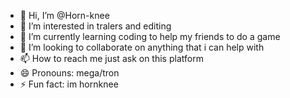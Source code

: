 - 👋 Hi, I’m @Horn-knee
- 👀 I’m interested in tralers and editing
- 🌱 I’m currently learning coding to help my friends to do a game
- 💞️ I’m looking to collaborate on anything that i can help with
- 📫 How to reach me just ask on this platform
- 😄 Pronouns: mega/tron
- ⚡ Fun fact: im hornknee

<!---
Horn-knee/Horn-knee is a ✨ special ✨ repository because its `README.md` (this file) appears on your GitHub profile.
You can click the Preview link to take a look at your changes.
--->
